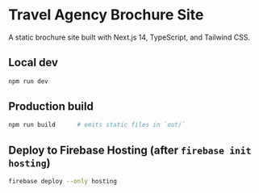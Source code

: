 # Travel Agency Brochure Site

A static brochure site built with Next.js 14, TypeScript, and Tailwind CSS.

## Local dev
```bash
npm run dev
```

## Production build
```bash
npm run build      # emits static files in `out/`
```

## Deploy to Firebase Hosting (after `firebase init hosting`)
```bash
firebase deploy --only hosting
```
